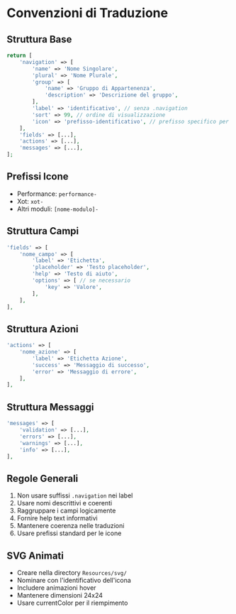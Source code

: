 # Convenzioni di Traduzione

## Struttura Base
```php
return [
    'navigation' => [
        'name' => 'Nome Singolare',
        'plural' => 'Nome Plurale',
        'group' => [
            'name' => 'Gruppo di Appartenenza',
            'description' => 'Descrizione del gruppo',
        ],
        'label' => 'identificativo', // senza .navigation
        'sort' => 99, // ordine di visualizzazione
        'icon' => 'prefisso-identificativo', // prefisso specifico per modulo
    ],
    'fields' => [...],
    'actions' => [...],
    'messages' => [...],
];
```

## Prefissi Icone
- Performance: `performance-`
- Xot: `xot-`
- Altri moduli: `[nome-modulo]-`

## Struttura Campi
```php
'fields' => [
    'nome_campo' => [
        'label' => 'Etichetta',
        'placeholder' => 'Testo placeholder',
        'help' => 'Testo di aiuto',
        'options' => [ // se necessario
            'key' => 'Valore',
        ],
    ],
],
```

## Struttura Azioni
```php
'actions' => [
    'nome_azione' => [
        'label' => 'Etichetta Azione',
        'success' => 'Messaggio di successo',
        'error' => 'Messaggio di errore',
    ],
],
```

## Struttura Messaggi
```php
'messages' => [
    'validation' => [...],
    'errors' => [...],
    'warnings' => [...],
    'info' => [...],
],
```

## Regole Generali
1. Non usare suffissi `.navigation` nei label
2. Usare nomi descrittivi e coerenti
3. Raggruppare i campi logicamente
4. Fornire help text informativi
5. Mantenere coerenza nelle traduzioni
6. Usare prefissi standard per le icone

## SVG Animati
- Creare nella directory `Resources/svg/`
- Nominare con l'identificativo dell'icona
- Includere animazioni hover
- Mantenere dimensioni 24x24
- Usare currentColor per il riempimento
